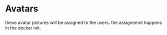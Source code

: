 # Avatars

these avatar pictures will be assigned to the users.
the assignemnt happens in the docker init.
